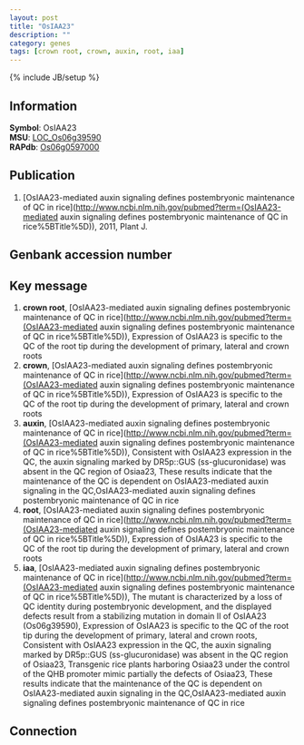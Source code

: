 ```yaml
---
layout: post
title: "OsIAA23"
description: ""
category: genes
tags: [crown root, crown, auxin, root, iaa]
---
```

{% include JB/setup %}

## Information
__Symbol__: OsIAA23  
__MSU__: [LOC_Os06g39590](http://rice.plantbiology.msu.edu/cgi-bin/ORF_infopage.cgi?orf=LOC_Os06g39590)  
__RAPdb__: [Os06g0597000](http://rapdb.dna.affrc.go.jp/viewer/gbrowse_details/irgsp1?name=Os06g0597000)  

## Publication
1. [OsIAA23-mediated auxin signaling defines postembryonic maintenance of QC in rice](http://www.ncbi.nlm.nih.gov/pubmed?term=(OsIAA23-mediated auxin signaling defines postembryonic maintenance of QC in rice%5BTitle%5D)), 2011, Plant J.

## Genbank accession number

## Key message
1. __crown root__, [OsIAA23-mediated auxin signaling defines postembryonic maintenance of QC in rice](http://www.ncbi.nlm.nih.gov/pubmed?term=(OsIAA23-mediated auxin signaling defines postembryonic maintenance of QC in rice%5BTitle%5D)),  Expression of OsIAA23 is specific to the QC of the root tip during the development of primary, lateral and crown roots
2. __crown__, [OsIAA23-mediated auxin signaling defines postembryonic maintenance of QC in rice](http://www.ncbi.nlm.nih.gov/pubmed?term=(OsIAA23-mediated auxin signaling defines postembryonic maintenance of QC in rice%5BTitle%5D)),  Expression of OsIAA23 is specific to the QC of the root tip during the development of primary, lateral and crown roots
3. __auxin__, [OsIAA23-mediated auxin signaling defines postembryonic maintenance of QC in rice](http://www.ncbi.nlm.nih.gov/pubmed?term=(OsIAA23-mediated auxin signaling defines postembryonic maintenance of QC in rice%5BTitle%5D)),  Consistent with OsIAA23 expression in the QC, the auxin signaling marked by DR5p::GUS (ss-glucuronidase) was absent in the QC region of Osiaa23, These results indicate that the maintenance of the QC is dependent on OsIAA23-mediated auxin signaling in the QC,OsIAA23-mediated auxin signaling defines postembryonic maintenance of QC in rice
4. __root__, [OsIAA23-mediated auxin signaling defines postembryonic maintenance of QC in rice](http://www.ncbi.nlm.nih.gov/pubmed?term=(OsIAA23-mediated auxin signaling defines postembryonic maintenance of QC in rice%5BTitle%5D)),  Expression of OsIAA23 is specific to the QC of the root tip during the development of primary, lateral and crown roots
5. __iaa__, [OsIAA23-mediated auxin signaling defines postembryonic maintenance of QC in rice](http://www.ncbi.nlm.nih.gov/pubmed?term=(OsIAA23-mediated auxin signaling defines postembryonic maintenance of QC in rice%5BTitle%5D)),  The mutant is characterized by a loss of QC identity during postembryonic development, and the displayed defects result from a stabilizing mutation in domain II of OsIAA23 (Os06g39590), Expression of OsIAA23 is specific to the QC of the root tip during the development of primary, lateral and crown roots, Consistent with OsIAA23 expression in the QC, the auxin signaling marked by DR5p::GUS (ss-glucuronidase) was absent in the QC region of Osiaa23, Transgenic rice plants harboring Osiaa23 under the control of the QHB promoter mimic partially the defects of Osiaa23, These results indicate that the maintenance of the QC is dependent on OsIAA23-mediated auxin signaling in the QC,OsIAA23-mediated auxin signaling defines postembryonic maintenance of QC in rice

## Connection


